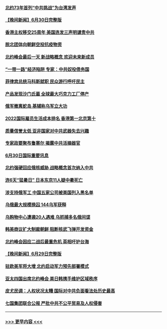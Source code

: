 #### [北约73年首列“中共挑战”为台湾发声](../pages/prog202/a103469095.md?t=07011201) 
#### [【晚间新闻】6月30日完整版](../pages/prog202/a103469054.md?t=07011201) 
#### [香港主权移交25周年 美国连发三声明谴责中共](../pages/prog202/a103469052.md?t=07011201) 
#### [脱北团体向朝鲜空投抗疫物资](../pages/prog202/a103468867.md?t=07011201) 
#### [北约峰会最后一天 新战略概念 欢迎未来新成员](../pages/prog202/a103468877.md?t=07011201) 
#### [“一带一路”经济陷阱 专家：中共奴役债务国](../pages/prog202/a103468865.md?t=07011201) 
#### [菲律宾总统马科斯就职 民众游行呼吁民主](../pages/prog202/a103468863.md?t=07011201) 
#### [产品发现沙门氏菌 全球最大巧克力工厂停产](../pages/prog202/a103468737.md?t=07011201) 
#### [俄军撤离蛇岛 基辅称乌军立大功](../pages/prog202/a103468727.md?t=07011201) 
#### [2022国际雇员生活成本排名 香港第一北京第十](../pages/prog202/a103468597.md?t=07011201) 
#### [质量信誉太低 亚非国家对中共武器失去兴趣](../pages/prog202/a103468601.md?t=07011201) 
#### [专家政要聚布鲁塞尔 揭露中共活摘器官](../pages/prog202/a103468570.md?t=07011201) 
#### [6月30日国际重要讯息](../pages/prog202/a103468563.md?t=07011201) 
#### [北约强硬回应俄核威胁 战略概念首次纳入中共](../pages/prog202/a103468586.md?t=07011201) 
#### [连6天“猛暑日” 日本东京11人疑中暑死亡](../pages/prog202/a103468467.md?t=07011201) 
#### [涉支持俄军工 中国五家公司被美国列入黑名单](../pages/prog202/a103468264.md?t=07011201) 
#### [乌俄最大规模换囚 144乌军获释](../pages/prog202/a103468199.md?t=07011201) 
#### [乌购物中心遭袭20人遇难 乌抓捕多名俄间谍](../pages/prog202/a103468136.md?t=07011201) 
#### [韩美商议扩大制裁朝鲜 阻断核武飞弹开发资金](../pages/prog202/a103468187.md?t=07011201) 
#### [北约峰会因应二战后最重危机 英相吁护台海](../pages/prog202/a103468138.md?t=07011201) 
#### [【晚间新闻】6月29日完整版](../pages/prog202/a103468118.md?t=07011201) 
#### [驻欧美军将大增 北约启动军力预先部署模式](../pages/prog202/a103468046.md?t=07011201) 
#### [亚太四国出席北约峰会 美日韩携手维护区域秩序](../pages/prog202/a103468048.md?t=07011201) 
#### [皮尤民调：人权状况太糟 国际对中共负面看法处历史最高](../pages/prog202/a103468011.md?t=07011201) 
#### [七国集团联合公报 严批中共不公平贸易及人权侵害](../pages/prog202/a103467954.md?t=07011201) 

----
#### [ >>> 更早内容 <<< ](../indexes/prog202-earlier.md)
